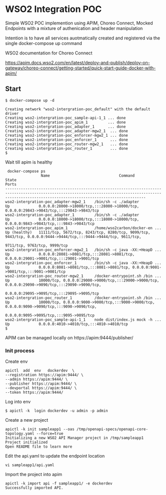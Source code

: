 #  WSO2 Integration POC

Simple WSO2 POC implemention using APIM, Choreo Connect, Mocked Endpoints with a mixture of authenication and header manipulation

Intention is to have all services auotmatically created and registered via the single docker-compose up command

WSO2 documentation for Choreo Connect 

https://apim.docs.wso2.com/en/latest/deploy-and-publish/deploy-on-gateway/choreo-connect/getting-started/quick-start-guide-docker-with-apim/

## Start



```
$ docker-compose up -d 

Creating network "wso2-intergration-poc_default" with the default driver
Creating wso2-intergration-poc_sample-api-1_1 ... done
Creating wso2-intergration-poc_apim_1         ... done
Creating wso2-intergration-poc_adapter_1      ... done
Creating wso2-intergration-poc_adapter-mgw2_1  ... done
Creating wso2-intergration-poc_enforcer-mgw2_1 ... done
Creating wso2-intergration-poc_enforcer_1      ... done
Creating wso2-intergration-poc_router-mgw2_1   ... done
Creating wso2-intergration-poc_router_1        ... done
$
```


Wait till apim is healthy
```
 docker-compose ps
                Name                               Command                  State                                                              Ports                                                       
-----------------------------------------------------------------------------------------------------------------------------------------------------------------------------------------------------------
wso2-intergration-poc_adapter-mgw2_1    /bin/sh -c ./adapter             Up             0.0.0.0:28000->18000/tcp,:::28000->18000/tcp, 0.0.0.0:29843->9843/tcp,:::29843->9843/tcp                           
wso2-intergration-poc_adapter_1         /bin/sh -c ./adapter             Up             0.0.0.0:18000->18000/tcp,:::18000->18000/tcp, 0.0.0.0:9843->9843/tcp,:::9843->9843/tcp                             
wso2-intergration-poc_apim_1            /home/wso2carbon/docker-en ...   Up (healthy)   11111/tcp, 5672/tcp, 8243/tcp, 8280/tcp, 9099/tcp, 9443/tcp, 0.0.0.0:9444->9444/tcp,:::9444->9444/tcp, 9611/tcp,   
                                                                                        9711/tcp, 9763/tcp, 9999/tcp                                                                                       
wso2-intergration-poc_enforcer-mgw2_1   /bin/sh -c java -XX:+HeapD ...   Up             0.0.0.0:28081->8081/tcp,:::28081->8081/tcp, 0.0.0.0:29001->9001/tcp,:::29001->9001/tcp                             
wso2-intergration-poc_enforcer_1        /bin/sh -c java -XX:+HeapD ...   Up             0.0.0.0:8081->8081/tcp,:::8081->8081/tcp, 0.0.0.0:9001->9001/tcp,:::9001->9001/tcp                                 
wso2-intergration-poc_router-mgw2_1     /docker-entrypoint.sh /bin ...   Up             10000/tcp, 0.0.0.0:29000->9000/tcp,:::29000->9000/tcp, 0.0.0.0:29090->9090/tcp,:::29090->9090/tcp,                 
                                                                                        0.0.0.0:29095->9095/tcp,:::29095->9095/tcp                                                                         
wso2-intergration-poc_router_1          /docker-entrypoint.sh /bin ...   Up             10000/tcp, 0.0.0.0:9000->9000/tcp,:::9000->9000/tcp, 0.0.0.0:9090->9090/tcp,:::9090->9090/tcp,                     
                                                                                        0.0.0.0:9095->9095/tcp,:::9095->9095/tcp                                                                           
wso2-intergration-poc_sample-api-1_1    node dist/index.js mock -h ...   Up             0.0.0.0:4010->4010/tcp,:::4010->4010/tcp                                                                           
$ 
```


APIM can be managed locally on  https://apim:9444/publisher/



### Init process

Create env 

```
apictl  add  env   dockerdev  \
--registration https://apim:9444/ \
--admin https://apim:9444/ \
--publisher https://apim:9444/ \
--devportal https://apim:9444/ \
--token https://apim:9444/ 
``` 

Log into env
```
$ apictl -k  login dockerdev -u admin -p admin 
```

Create a new project

``` 
apictl -k init sampleapp1 --oas /tmp/openapi-specs/openapi-core-topology.yaml --force=true
Initializing a new WSO2 API Manager project in /tmp/sampleapp1
Project initialized
Open README file to learn more
```

Edit the api.yaml to update the endpoint location
```
vi sampleapp1/api.yaml 
```

Import the project into apim

```
apictl -k import api -f sampleapp1/ -e dockerdev 
Successfully imported API. 
```
